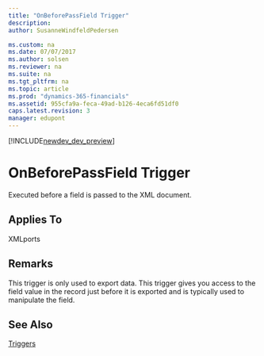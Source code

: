 ```yaml
---
title: "OnBeforePassField Trigger"
description: 
author: SusanneWindfeldPedersen

ms.custom: na
ms.date: 07/07/2017
ms.author: solsen
ms.reviewer: na
ms.suite: na
ms.tgt_pltfrm: na
ms.topic: article
ms.prod: "dynamics-365-financials"
ms.assetid: 955cfa9a-feca-49ad-b126-4eca6fd51df0
caps.latest.revision: 3
manager: edupont
---
```


[!INCLUDE[newdev_dev_preview](../includes/newdev_dev_preview.md)]

# OnBeforePassField Trigger
Executed before a field is passed to the XML document.  

## Applies To  
 XMLports  

## Remarks  
 This trigger is only used to export data. This trigger gives you access to the field value in the record just before it is exported and is typically used to manipulate the field.  

## See Also  
 [Triggers](devenv-triggers.md)
